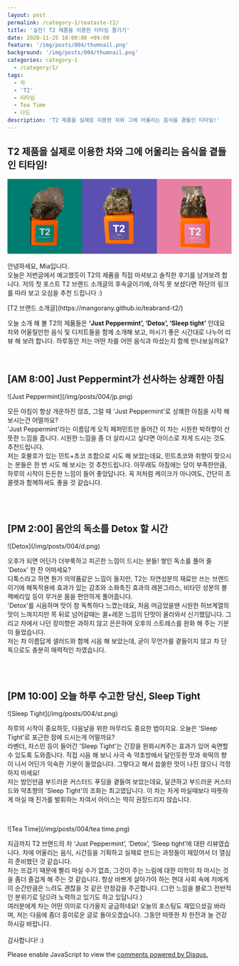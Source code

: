 ```yaml
---
layout: post
permalink: /category-1/teataste-t2/
title: '실전! T2 제품을 이용한 티타임 즐기기'
date: 2020-11-25 18:00:00 +09:00
feature: '/img/posts/004/thumnail.png'
background: '/img/posts/004/thumnail.png'
categories: category-1
  - /category/1/
tags:
  - 차
  - 'T2'
  - 티타임
  - Tea Time
  - 다도
description: 'T2 제품을 실제로 이용한 차와 그에 어울리는 음식을 곁들인 티타임!'
---
```

## T2 제품을 실제로 이용한 차와 그에 어울리는 음식을 곁들인 티타임!
![Tea Product](/img/posts/004/tea.png)
<p>안녕하세요, Mia입니다.<br>
오늘은 저번글에서 예고했듯이 T2의 제품을 직접 마셔보고 솔직한 후기를 남겨보려 합니다.
저의 첫 포스트 T2 브랜드 소개글의 후속글이기에, 아직 못 보셨다면 하단의 링크를 따라 보고 오심을 추천 드립니다 :)</p>
[T2 브랜드 소개글](https://mangorany.github.io/teabrand-t2/)
<p>오늘 소개 해 볼 T2의 제품들은 <b>‘Just Peppermint’, ‘Detox’, ‘Sleep tight’</b> 인데요 차와 어울릴만한 음식 및 디저트들을 함께 소개해 보고, 마시기 좋은 시간대로 나누어 리뷰 해 보려 합니다. 하루동안 저는 어떤 차를 어떤 음식과 마셨는지 함께 만나보실까요?</p>
<br>

<h2>[AM 8:00] Just Peppermint가 선사하는 상쾌한 아침</h2>
![Just Peppermint](/img/posts/004/jp.png)
<p>모든 아침이 항상 개운하진 않죠, 그럴 때 'Just Peppermint'로 상쾌한 아침을 시작 해 보시는건 어떨까요?<br> 'Just Peppermint'라는 이름답게 오직 페퍼민트만 들어간 이 차는 시원한 박하향이 산뜻한 느낌을 줍니다. 시원한 느낌을 좀 더 살리시고 싶다면 아이스로 차게 드시는 것도 추천드립니다.<br>
저는 호불호가 있는 민트+초코 조합으로 시도 해 보았는데요, 민트초코와 취향이 맞으시는 분들은 한 번 시도 해 보시는 것 추천드립니다. 아무래도 아침에는 당이 부족한만큼, 하루의 시작이 든든한 느낌이 들어 좋았답니다. 꼭 저처럼 케이크가 아니여도, 간단히 초콜렛과 함께하셔도 좋을 것 같습니다.</p>
<br>
<br>
<h2>[PM 2:00] 몸안의 독소를 Detox 할 시간</h2>
![Detox](/img/posts/004/d.png)
<p>오후가 되면 어딘가 더부룩하고 피곤한 느낌이 드시는 분들! 쌓인 독소를 풀어 줄 'Detox' 한 잔 어떠세요?<br>
디톡스라고 하면 뭔가 의약품같은 느낌이 들지만, T2는 자연성분의 재료만 쓰는 브랜드이기에 해독작용에 효과가 있는 감초와 소화촉진 효과의 레몬그라스, 비타민 성분의 블랙베리잎 등이 무거운 몸을 편안하게 풀어줍니다.<br>
'Detox'를 시음하며 맛이 참 독특하다 느꼈는데요, 처음 머금었을땐 시원한 허브계열의 맛이 느껴지지만 목 뒤로 넘어갈때는 꿀+레몬 느낌의 단맛이 올라와서 신기했답니다. 그리고 차에서 나던 장미향은 과하지 않고 은은하여 오후의 스트레스를 완화 해 주는 기분이 들었습니다. <br>
저는 차 이름답게 샐러드와 함께 시음 해 보았는데, 굳이 무언가를 곁들이지 않고 차 단독으로도 충분히 매력적인 차였습니다.</p>
<br>
<br>
<h2>[PM 10:00] 오늘 하루 수고한 당신, Sleep Tight</h2>
![Sleep Tight](/img/posts/004/st.png)
<p>하루의 시작이 중요하듯, 다음날을 위한 마무리도 중요한 법이지요. 오늘은 'Sleep Tight'로 포근한 잠에 드시는게 어떨까요?<br>
라벤더, 자스민 등이 들어간 'Sleep Tight'는 긴장을 완화시켜주는 효과가 있어 숙면할 수 있도록 도와줍니다. 직접 시음 해 보니 사극 속 약초방에서 달인듯한 맛과 쑥떡의 향이 나서 어딘가 익숙한 기분이 들었습니다. 그렇다고 해서 씁쓸한 맛이 나진 않으니 걱정하지 마세요!<br>
저는 밤인만큼 부드러운 커스터드 푸딩을 곁들여 보았는데요, 달큰하고 부드러운 커스터드와 약초향의 'Sleep Tight'의 조화는 최고였답니다. 이 차는 차게 마실때보다 따뜻하게 마실 때 진가를 발휘하는 차여서 아이스는 딱히 권장드리지 않습니다.</p>
<br>
<br>
![Tea Time](/img/posts/004/tea time.png)
<p>지금까지 T2 브랜드의 차 ‘Just Peppermint’, ‘Detox’, ‘Sleep tight’에 대한 리뷰였습니다. 차에 어울리는 음식, 시간등을 기획하고 실제로 만드는 과정들이 재밌어서 더 열심히 준비했던 것 같습니다.<br>
차는 뜨겁기 때문에 빨리 마실 수가 없죠, 그것이 주는 느림에 대한 미학이 차 마시는 것을 좀더 즐겁게 해 주는 것 같습니다. 항상 바쁘게 살아가야 하는 현대 사회 속에 저에게 이 순간만큼은 느려도 괜찮을 것 같은 안정감을 주곤합니다. (그런 느낌을 블로그 전반적인 분위기로 담으려 노력하고 있기도 하고 있답니다.)<br>
여러분에게 차는 어떤 의미로 다가올지 궁금하네요! 오늘의 포스팅도 재밌으셨길 바라며, 저는 다음에 좀더 흥미로운 글로 돌아오겠습니다. 그동안 따뜻한 차 한잔과 늘 건강하시길 바랍니다.<br><br>
감사합니다! :)</p>

<div id="disqus_thread"></div>
<script>

/**
*  RECOMMENDED CONFIGURATION VARIABLES: EDIT AND UNCOMMENT THE SECTION BELOW TO INSERT DYNAMIC VALUES FROM YOUR PLATFORM OR CMS.
*  LEARN WHY DEFINING THESE VARIABLES IS IMPORTANT: https://disqus.com/admin/universalcode/#configuration-variables*/
/*
var disqus_config = function () {
this.page.url = PAGE_URL;  // Replace PAGE_URL with your page's canonical URL variable
this.page.identifier = PAGE_IDENTIFIER; // Replace PAGE_IDENTIFIER with your page's unique identifier variable
};
*/
(function() { // DON'T EDIT BELOW THIS LINE
var d = document, s = d.createElement('script');
s.src = 'https://mangorany.disqus.com/embed.js';
s.setAttribute('data-timestamp', +new Date());
(d.head || d.body).appendChild(s);
})();
</script>
<noscript>Please enable JavaScript to view the <a href="https://disqus.com/?ref_noscript">comments powered by Disqus.</a></noscript>
